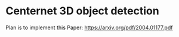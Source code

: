 # Centernet 3D object detection

Plan is to implement this Paper: https://arxiv.org/pdf/2004.01177.pdf
